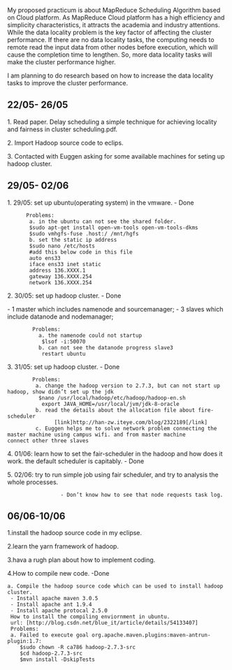 <p>    My proposed practicum is about MapReduce Scheduling Algorithm based on Cloud platform. As MapReduce Cloud platform has a high efficiency and simplicity characteristics, it attracts the academia and industry attentions. While the data locality problem is the key factor of affecting the cluster performance. If there are no data locality tasks, the computing needs to remote read the input data from other nodes before execution, which will cause the completion time to lengthen. So, more data locality tasks will make the cluster performance higher. </p>
<p>    I am planning to do research based on how to increase the data locality tasks to improve the cluster performance. </p>


<h2>22/05- 26/05</h2>
<p>1. Read paper. Delay scheduling a simple technique for achieving locality and fairness in cluster scheduling.pdf. </p>
<p>2. Import Hadoop source code to eclips.</p>
<p>3. Contacted with Euggen asking for some available machines for seting up hadoop cluster.</p>
<h2>29/05- 02/06</h2>
<p> 1. 29/05: set up ubuntu(operating system) in the vmware.  - Done </p>

          Problems:
           a. in the ubuntu can not see the shared folder.
           $sudo apt-get install open-vm-tools open-vm-tools-dkms
           $sudo vmhgfs-fuse .host:/ /mnt/hgfs
           b. set the static ip address
           $sudo nano /etc/hosts
           #add this below code in this file
           auto ens33
           iface ens33 inet static
           address 136.XXXX.1
           gateway 136.XXXX.254
           network 136.XXXX.254
                 
<p> 2. 30/05: set up hadoop cluster.  - Done </p>
            - 1 master which includes namenode and sourcemanager;
            - 3 slaves which include datanode and nodemanager;
                       
            Problems: 
              a. the namenode could not startup
               $lsof -i:50070
              b. can not see the datanode progress slave3
               restart ubuntu                               
     
<p> 3. 31/05: set up hadoop cluster. - Done</p>

            Problems:
             a. change the hadoop version to 2.7.3, but can not start up hadoop, show didn’t set up the jdk
              $nano /usr/local/hadoop/etc/hadoop/hadoop-en.sh
               export JAVA_HOME=/usr/local/jvm/jdk-8-oracle
             b. read the details about the allocation file about fire-scheduler
                   [link]http://han-zw.iteye.com/blog/2322189[/link]
             c. Euggen helps me to solve network problem connecting the master machine using campus wifi. and from master machine                       connect other three slaves
             
<p> 4. 01/06: learn how to set the fair-scheduler in the hadoop and how does it work. the default scheduler is capitably. - Done</p>

<p> 5. 02/06:  try to run simple job using fair scheduler, and try to analysis the whole processes. </p>
  
                     - Don’t know how to see that node requests task log.
 
<h2>06/06-10/06</h2>

<p>1.install the hadoop source code in my eclipse.</p>
<p>2.learn the yarn framework of hadoop.</p>

<p>3.hava a rugh plan about how to implement coding.</p>
<p>4.How to compile new code. -Done </p>

    a. Compile the hadoop source code which can be used to install hadoop cluster.
     - Install apache maven 3.0.5
     - Install apache ant 1.9.4
     - Install apache protocal 2.5.0
     How to install the compiling enviornment in ubuntu.
     url: [http://blog.csdn.net/blue_it/article/details/54133407]
     Problems:
     a. Failed to execute goal org.apache.maven.plugins:maven-antrun-plugin:1.7:
        $sudo chown -R ca786 hadoop-2.7.3-src
        $cd hadoop-2.7.3-src
        $mvn install -DskipTests
        



